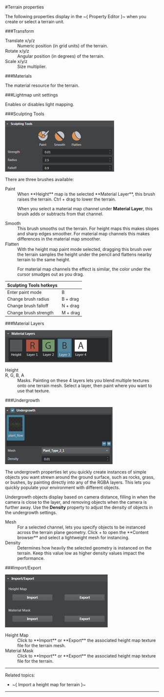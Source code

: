 #Terrain properties

The following properties display in the ~{ Property Editor }~ when you create or select a terrain unit.

###Transform

<dl>
<dt>Translate x/y/z</dt>
<dd>Numeric position (in grid units) of the terrain.</dd>

<dt>Rotate x/y/z</dt>
<dd>Angular position (in degrees) of the terrain.</dt>

<dt>Scale x/y/z</dt>
<dd>Size multiplier.</dd>
</dl>

###Materials

The material resource for the terrain.

###Lightmap unit settings

Enables or disables light mapping.

###Sculpting Tools

 ![](../../images/terrain_sculpting_tools.png)

 There are three brushes available:

 <dl>
  <dt>Paint</dt>
 <dd>When **Height** map is the selected **Material Layer**, this brush raises the terrain. Ctrl + drag to lower the terrain.

 When you select a material map channel under **Material Layer**, this brush adds or subtracts from that channel.
</dd>

 <dt>Smooth</dt>
 <dd>This brush smooths out the terrain. For height maps this makes slopes and sharp edges smoother. For material map channels this makes differences in the material map smoother.
 </dd>

 <dt>Flatten</dt>
 <dd>With the height map paint mode selected, dragging this brush over the terrain  samples the height under the pencil and flattens nearby terrain to the same height.

 For material map channels the effect is similar, the color under the cursor smudges out as you drag.</dd>

 </dl>

 | Sculpting Tools hotkeys  |  |
 | ------------- | ------------- |
 | Enter paint mode | B |
 | Change brush radius  | B + drag |
 | Change brush falloff  | N + drag |
 | Change brush strength  | M + drag |

###Material Layers

![](../../images/terrain_props_materialLayers.png)

<dl>

<dt>Height</dt>
<dd></dd>

<dt>R, G, B, A</dt>

<dd>Masks. Painting on these 4 layers lets you blend multiple textures onto one terrain mesh. Select a layer, then paint where you want to use that texture.</dd>

</dl>

###Undergrowth

![](../../images/terrain_props_undergrowth.png)

The undergrowth properties let you quickly create instances of simple objects you want strewn around the ground surface, such as rocks, grass, or bushes, by painting directly into any of the RGBA layers. This lets you quickly populate your environment with different objects.

Undergrowth objects display based on camera distance, filling in when the camera is close to the layer, and removing objects when the camera is further away. Use the **Density** property to adjust the density of objects in  the undergrowth settings.


<dl>

<dt>Mesh</dt>
<dd>For a selected channel, lets you specify objects to be instanced across the terrain plane geometry. Click + to open the **Content browser** and select a lightweight mesh for instancing.</dd>

<dt>Density</dt>
<dd>Determines how heavily the selected geometry is instanced on the terrain. Keep this value low as higher density values impact the performance. </dd>

</dl>

###Import/Export

![](../../images/terrain_props_importExport.png)

<dt>Height Map</dt>
<dd>Click to **Import** or **Export** the associated height map texture file for the terrain mesh.</dd>

<dt>Material Mask</dt>
<dd>Click to **Import** or **Export** the associated height map texture file for the terrain.</dd>


</dl>

---
Related topics:
- ~{ Import a height map for terrain }~
---
